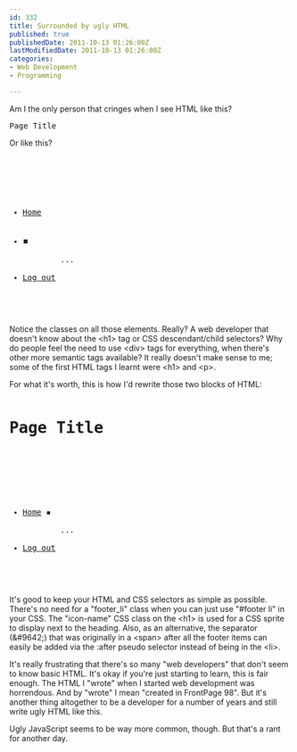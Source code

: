 ```yaml
---
id: 332
title: Surrounded by ugly HTML
published: true
publishedDate: 2011-10-13 01:26:00Z
lastModifiedDate: 2011-10-13 01:26:00Z
categories:
- Web Development
- Programming

---
```


<p>Am I the only person that cringes when I see HTML like this?</p>
<pre class="brush: html"><div class="h1Title"><div class="spriteicon_img_mini" id="icon-name_mini"></div>Page Title</div></pre>
<p>Or like this?</p>
<pre class="brush: html"><!--Start Footer-->
<div id="heading-bottom_bg" class="spriteheading_bg footer">
	<ul class="links footer_ul">
		<li class="footer_li"><a class="footer_li_a bottomlink" href="../index.html">Home</a></li>
		<li class="footer_li"><span class="footer" style="font-size:18px;">&#9642;</span></li>
		...
		<li class="footer_li"><a class="footer_li_a bottomlink" href="/logout/">Log out</a></li>
	</ul>
</div></pre>
<p>Notice the classes on all those elements. Really? A web developer that doesn't know about the &lt;h1> tag or CSS descendant/child selectors? Why do people feel the need to use &lt;div> tags for everything, when there's other more semantic tags available? It really doesn't make sense to me; some of the first HTML tags I learnt were &lt;h1> and &lt;p>.</p>
<p>For what it's worth, this is how I'd rewrite those two blocks of HTML:</p>
<pre class="brush: html"><h1 class="icon-name">Page Title</h1></pre>
<pre class="brush: html"><!--Start Footer-->
<div id="footer">
	<ul>
		<li><a href="../index.html">Home</a> &#9642;</li>
		...
		<li><a href="/logout/">Log out</a></li>
	</ul>
</div></pre>

<p>It's good to keep your HTML and CSS selectors as simple as possible. There's no need for a "footer_li" class when you can just use "#footer li" in your CSS. The "icon-name" CSS class on the &lt;h1> is used for a CSS sprite to display next to the heading. Also, as an alternative, the separator (&amp;#9642;) that was originally in a &lt;span> after all the footer items can easily be added via the :after pseudo selector instead of being in the &lt;li>. </p>
<p>It's really frustrating that there's so many "web developers" that don't seem to know basic HTML. It's okay if you're just starting to learn, this is fair enough. The HTML I "wrote" when I started web development was horrendous. And by "wrote" I mean "created in FrontPage 98". But it's another thing altogether to be a developer for a number of years and still write ugly HTML like this.</p>
<p>Ugly JavaScript seems to be way more common, though. But that's a rant for another day.</p>
